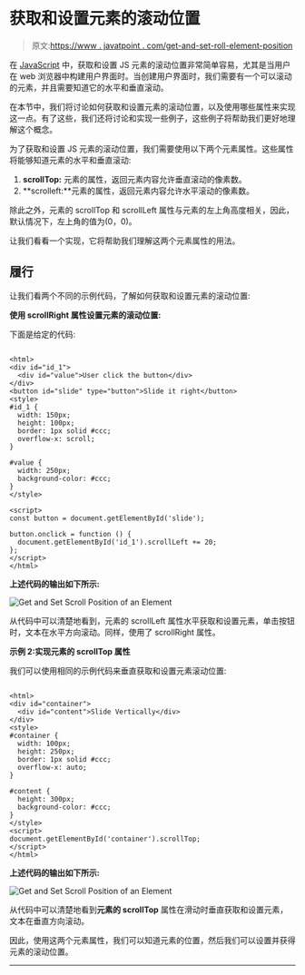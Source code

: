 # 获取和设置元素的滚动位置

> 原文:[https://www . javatpoint . com/get-and-set-roll-element-position](https://www.javatpoint.com/get-and-set-scroll-position-of-an-element)

在 [JavaScript](https://www.javatpoint.com/javascript-tutorial) 中，获取和设置 JS 元素的滚动位置非常简单容易，尤其是当用户在 web 浏览器中构建用户界面时。当创建用户界面时，我们需要有一个可以滚动的元素，并且需要知道它的水平和垂直滚动。

在本节中，我们将讨论如何获取和设置元素的滚动位置，以及使用哪些属性来实现这一点。有了这些，我们还将讨论和实现一些例子，这些例子将帮助我们更好地理解这个概念。

为了获取和设置 JS 元素的滚动位置，我们需要使用以下两个元素属性。这些属性将能够知道元素的水平和垂直滚动:

1.  **scrollTop:** 元素的属性，返回元素内容允许垂直滚动的像素数。
2.  **scrolleft:**元素的属性，返回元素内容允许水平滚动的像素数。

除此之外，元素的 scrollTop 和 scrollLeft 属性与元素的左上角高度相关，因此，默认情况下，左上角的值为(0，0)。

让我们看看一个实现，它将帮助我们理解这两个元素属性的用法。

## 履行

让我们看两个不同的示例代码，了解如何获取和设置元素的滚动位置:

**使用 scrollRight 属性设置元素的滚动位置:**

下面是给定的代码:

```

<html>
<div id="id_1">
  <div id="value">User click the button</div>
</div>
<button id="slide" type="button">Slide it right</button>
<style>
#id_1 {
  width: 150px;
  height: 100px;
  border: 1px solid #ccc;
  overflow-x: scroll;
}

#value {
  width: 250px;
  background-color: #ccc;
}
</style>

<script>
const button = document.getElementById('slide');

button.onclick = function () {
  document.getElementById('id_1').scrollLeft += 20;
};
</script>
</html>

```

**上述代码的输出如下所示:**

![Get and Set Scroll Position of an Element](../Images/adf927b56615be098c257e1ef0ac0ac6.png)

从代码中可以清楚地看到，元素的 scrollLeft 属性水平获取和设置元素，单击按钮时，文本在水平方向滚动。同样，使用了 scrollRight 属性。

**示例 2:实现元素的 scrollTop 属性**

我们可以使用相同的示例代码来垂直获取和设置元素滚动位置:

```

<html>
<div id="container">
  <div id="content">Slide Vertically</div>
</div>
<style>
#container {
  width: 100px;
  height: 250px;
  border: 1px solid #ccc;
  overflow-x: auto;
}

#content {
  height: 300px;
  background-color: #ccc;
}
</style>
<script>
document.getElementById('container').scrollTop;
</script>
</html>

```

**上述代码的输出如下所示:**

![Get and Set Scroll Position of an Element](../Images/65ff425fffa9a8b6c18385a51a0d1b2f.png)

从代码中可以清楚地看到**元素的 scrollTop** 属性在滑动时垂直获取和设置元素，文本在垂直方向滚动。

因此，使用这两个元素属性，我们可以知道元素的位置，然后我们可以设置并获得元素的滚动位置。

* * *